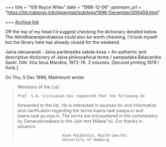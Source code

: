 +++
title = "109 Royce Wiles"
date = "1996-12-06"
upstream_url = "https://list.indology.info/pipermail/indology/1996-December/006459.html"

+++
[Archive link](https://list.indology.info/pipermail/indology/1996-December/006459.html)


Off the top of my head I'd suggest checking the dictionary detailed below.
The Abhidhanarajendrakosa could also be worth checking. I'd look myself
but the library here has already closed for the weekend. 

Jaina-laksanavali : Jaina paribhasika sabda-kosa = An 
authentic and descriptive dictionary of Jaina philosophical terms / 
sampadaka Balacandra Sastir. Dilli: Vira Seva Mandira, 1972-76. 3 
volumes. [Second printing 1979 I think.]



On Thu, 5 Dec 1996, Maitrimurti wrote:

> Members of the List:
> 
>     Prof. S.A. Srinivasan has requested that the following be 
> forwarded to the list.  He is interested in sources for and 
> information and clarification regarding the terms kaara.naat 
> paapa.m and kaara.naat pu.nya.m. The terms are encountered in the 
> commentary by Samaradivaakara to the Jain text Niilake"sii. Our thanks 
> in advance.
> 
>                         Anne MacDonald, Maithrimurthi
>                         University of Hamburg
> 
> 




